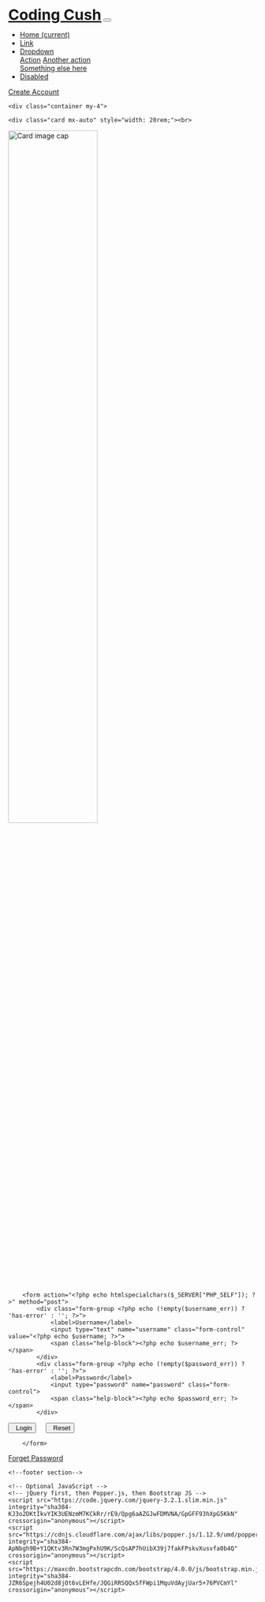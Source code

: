 <?php
// Initialize the session
session_start();
 
// Check if the user is already logged in, if yes then redirect him to welcome page
if(isset($_SESSION["loggedin"]) && $_SESSION["loggedin"] === true){
  header("location: index.php");
  exit;
}
 
// Include config file
require_once "config.php";
 
// Define variables and initialize with empty values
$username = $password = "";
$username_err = $password_err = "";
 
// Processing form data when form is submitted
if($_SERVER["REQUEST_METHOD"] == "POST"){
 
    // Check if username is empty
    if(empty(trim($_POST["username"]))){
        $username_err = "Please enter username.";
    } else{
        $username = trim($_POST["username"]);
    }
    
    // Check if password is empty
    if(empty(trim($_POST["password"]))){
        $password_err = "Please enter your password.";
    } else{
        $password = trim($_POST["password"]);
    }
    
    // Validate credentials
    if(empty($username_err) && empty($password_err)){
        // Prepare a select statement
        $sql = "SELECT id, username, password FROM users WHERE username = ?";
        
        if($stmt = mysqli_prepare($con, $sql)){
            // Bind variables to the prepared statement as parameters
            mysqli_stmt_bind_param($stmt, "s", $param_username);
            
            // Set parameters
            $param_username = $username;
            
            // Attempt to execute the prepared statement
            if(mysqli_stmt_execute($stmt)){
                // Store result
                mysqli_stmt_store_result($stmt);
                
                // Check if username exists, if yes then verify password
                if(mysqli_stmt_num_rows($stmt) == 1){                    
                    // Bind result variables
                    mysqli_stmt_bind_result($stmt, $id, $username, $hashed_password);
                    if(mysqli_stmt_fetch($stmt)){
                        if(password_verify($password, $hashed_password)){
                            // Password is correct, so start a new session
                            session_start();
                            
                            // Store data in session variables
                            $_SESSION["loggedin"] = true;
                            $_SESSION["id"] = $id;
                            $_SESSION["username"] = $username;                            
                            
                            // Redirect user to welcome page
                            header("location: index.php");
                        } else{
                            // Display an error message if password is not valid
                            $password_err = "The password you entered was not valid.";
                        }
                    }
                } else{
                    // Display an error message if username doesn't exist
                    $username_err = "No account found with that username.";
                }
            } else{
                echo "Oops! Something went wrong. Please try again later.";
            }
        }
        
        // Close statement
        mysqli_stmt_close($stmt);
    }
    
    // Close connection
    mysqli_close($con);
}
?>


<!--Writing HTML Code here from bootstrap templates-->

<!doctype html>
<html lang="en">
  <head>
    <!-- Required meta tags -->
    <meta charset="utf-8">
    <meta name="viewport" content="width=device-width, initial-scale=1, shrink-to-fit=no">
<link rel="icon" type="image/png" href="images/favicon.png"/>
    <!-- Bootstrap CSS -->
    <link rel="stylesheet" href="https://maxcdn.bootstrapcdn.com/bootstrap/4.0.0/css/bootstrap.min.css" integrity="sha384-Gn5384xqQ1aoWXA+058RXPxPg6fy4IWvTNh0E263XmFcJlSAwiGgFAW/dAiS6JXm" crossorigin="anonymous">
<link rel="stylesheet" href="https://stackpath.bootstrapcdn.com/font-awesome/4.7.0/css/font-awesome.min.css" integrity="sha384-wvfXpqpZZVQGK6TAh5PVlGOfQNHSoD2xbE+QkPxCAFlNEevoEH3Sl0sibVcOQVnN" crossorigin="anonymous">
    <title>Admin Login | Coding Cush</title>
  </head>
  <body>
    <nav class="navbar navbar-expand-lg navbar-dark bg-dark">
  <a class="navbar-brand" href="#" style="font-size:30px;"><strong>Coding Cush</strong></a>
  <button class="navbar-toggler" type="button" data-toggle="collapse" data-target="#navbarSupportedContent" aria-controls="navbarSupportedContent" aria-expanded="false" aria-label="Toggle navigation">
    <span class="navbar-toggler-icon"></span>
  </button>

  <div class="collapse navbar-collapse" id="navbarSupportedContent">
    <ul class="navbar-nav mr-auto">
      <li class="nav-item active">
        <a class="nav-link" href="#">Home <span class="sr-only">(current)</span></a>
      </li>
      <li class="nav-item">
        <a class="nav-link" href="#">Link</a>
      </li>
      <li class="nav-item dropdown">
        <a class="nav-link dropdown-toggle" href="#" id="navbarDropdown" role="button" data-toggle="dropdown" aria-haspopup="true" aria-expanded="false">
          Dropdown
        </a>
        <div class="dropdown-menu" aria-labelledby="navbarDropdown">
          <a class="dropdown-item" href="#">Action</a>
          <a class="dropdown-item" href="#">Another action</a>
          <div class="dropdown-divider"></div>
          <a class="dropdown-item" href="#">Something else here</a>
        </div>
      </li>
      <li class="nav-item">
        <a class="nav-link disabled" href="#">Disabled</a>
      </li>
    </ul>
    <form class="form-inline my-2 my-lg-0">
      <a href="register.php"class="btn btn-success my-2 my-sm-0" type="submit">Create Account</a>
    </form>
  </div>
</nav>

    <div class="container my-4">

    <div class="card mx-auto" style="width: 20rem;"><br>
  <img class="card-img-top mx-auto" src="https://icon-library.com/images/admin-login-icon/admin-login-icon-15.jpg" style="width: 60%; " alt="Card image cap">
  <div class="card-body">

        <form action="<?php echo htmlspecialchars($_SERVER["PHP_SELF"]); ?>" method="post">
            <div class="form-group <?php echo (!empty($username_err)) ? 'has-error' : ''; ?>">
                <label>Username</label>
                <input type="text" name="username" class="form-control" value="<?php echo $username; ?>">
                <span class="help-block"><?php echo $username_err; ?></span>
            </div>    
            <div class="form-group <?php echo (!empty($password_err)) ? 'has-error' : ''; ?>">
                <label>Password</label>
                <input type="password" name="password" class="form-control">
                <span class="help-block"><?php echo $password_err; ?></span>
            </div>
            
 <button type="submit" class="btn btn-warning"><i class="fa fa-lock">&nbsp;</i> Login</button> &nbsp; &nbsp; 
  <button type="reset" class="btn btn-danger "><i class="fa fa-repeat">&nbsp;</i> Reset</button>
        
         
        </form>
  </div>
  <div class="card-footer"><a href="#">Forget Password </a></div>
</div>
    </div>

    <!--footer section-->
   
    <!-- Optional JavaScript -->
    <!-- jQuery first, then Popper.js, then Bootstrap JS -->
    <script src="https://code.jquery.com/jquery-3.2.1.slim.min.js" integrity="sha384-KJ3o2DKtIkvYIK3UENzmM7KCkRr/rE9/Qpg6aAZGJwFDMVNA/GpGFF93hXpG5KkN" crossorigin="anonymous"></script>
    <script src="https://cdnjs.cloudflare.com/ajax/libs/popper.js/1.12.9/umd/popper.min.js" integrity="sha384-ApNbgh9B+Y1QKtv3Rn7W3mgPxhU9K/ScQsAP7hUibX39j7fakFPskvXusvfa0b4Q" crossorigin="anonymous"></script>
    <script src="https://maxcdn.bootstrapcdn.com/bootstrap/4.0.0/js/bootstrap.min.js" integrity="sha384-JZR6Spejh4U02d8jOt6vLEHfe/JQGiRRSQQxSfFWpi1MquVdAyjUar5+76PVCmYl" crossorigin="anonymous"></script>
  </body>
</html>
